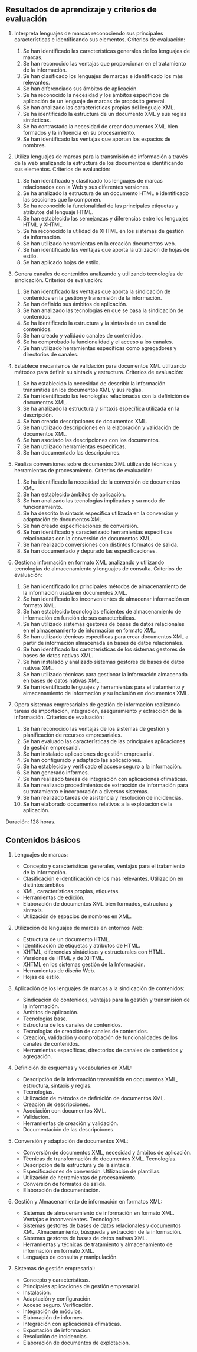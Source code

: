 ## Resultados de aprendizaje y criterios de evaluación

1. Interpreta lenguajes de marcas reconociendo sus principales características e identificando sus elementos. Criterios de evaluación:
    1. Se han identificado las características generales de los lenguajes de marcas.
    2. Se han reconocido las ventajas que proporcionan en el tratamiento de la información.
    3. Se han clasificado los lenguajes de marcas e identificado los más relevantes.
    4. Se han diferenciado sus ámbitos de aplicación.
    5. Se ha reconocido la necesidad y los ámbitos específicos de aplicación de un lenguaje de marcas de propósito general.
    6. Se han analizado las características propias del lenguaje XML.
    7. Se ha identificado la estructura de un documento XML y sus reglas sintácticas.
    8. Se ha contrastado la necesidad de crear documentos XML bien formados y la influencia en su procesamiento.
    9. Se han identificado las ventajas que aportan los espacios de nombres.

2. Utiliza lenguajes de marcas para la transmisión de información a través de la web analizando la estructura de los documentos e identificando sus elementos. Criterios de evaluación:
    1. Se han identificado y clasificado los lenguajes de marcas relacionados con la Web y sus diferentes versiones.
    2. Se ha analizado la estructura de un documento HTML e identificado las secciones que lo componen.
    3. Se ha reconocido la funcionalidad de las principales etiquetas y atributos del lenguaje HTML.
    4. Se han establecido las semejanzas y diferencias entre los lenguajes HTML y XHTML.
    5. Se ha reconocido la utilidad de XHTML en los sistemas de gestión de información.
    6. Se han utilizado herramientas en la creación documentos web.
    7. Se han identificado las ventajas que aporta la utilización de hojas de estilo.
    8. Se han aplicado hojas de estilo.

3. Genera canales de contenidos analizando y utilizando tecnologías de sindicación. Criterios de evaluación:
    1. Se han identificado las ventajas que aporta la sindicación de contenidos en la gestión y transmisión de la información.
    2. Se han definido sus ámbitos de aplicación.
    3. Se han analizado las tecnologías en que se basa la sindicación de contenidos.
    4. Se ha identificado la estructura y la sintaxis de un canal de contenidos.
    5. Se han creado y validado canales de contenidos.
    6. Se ha comprobado la funcionalidad y el acceso a los canales.
    7. Se han utilizado herramientas específicas como agregadores y directorios de canales.

4. Establece mecanismos de validación para documentos XML utilizando métodos para definir su sintaxis y estructura. Criterios de evaluación:
    1. Se ha establecido la necesidad de describir la información transmitida en los documentos XML y sus reglas.
    2. Se han identificado las tecnologías relacionadas con la definición de documentos XML.
    3. Se ha analizado la estructura y sintaxis específica utilizada en la descripción.
    4. Se han creado descripciones de documentos XML.
    5. Se han utilizado descripciones en la elaboración y validación de documentos XML.
    6. Se han asociado las descripciones con los documentos.
    7. Se han utilizado herramientas específicas.
    8. Se han documentado las descripciones.

5. Realiza conversiones sobre documentos XML utilizando técnicas y herramientas de procesamiento. Criterios de evaluación:
    1. Se ha identificado la necesidad de la conversión de documentos XML.
    2. Se han establecido ámbitos de aplicación.
    3. Se han analizado las tecnologías implicadas y su modo de funcionamiento.
    4. Se ha descrito la sintaxis específica utilizada en la conversión y adaptación de documentos XML.
    5. Se han creado especificaciones de conversión.
    6. Se han identificado y caracterizado herramientas específicas relacionadas con la conversión de documentos XML.
    7. Se han realizado conversiones con distintos formatos de salida.
    8. Se han documentado y depurado las especificaciones.

6. Gestiona información en formato XML analizando y utilizando tecnologías de almacenamiento y lenguajes de consulta. Criterios de evaluación:
    1. Se han identificado los principales métodos de almacenamiento de la información usada en documentos XML.
    2. Se han identificado los inconvenientes de almacenar información en formato XML.
    3. Se han establecido tecnologías eficientes de almacenamiento de información en función de sus características.
    4. Se han utilizado sistemas gestores de bases de datos relacionales en el almacenamiento de información en formato XML.
    5. Se han utilizado técnicas específicas para crear documentos XML a partir de información almacenada en bases de datos relacionales.
    6. Se han identificado las características de los sistemas gestores de bases de datos nativas XML.
    7. Se han instalado y analizado sistemas gestores de bases de datos nativas XML.
    8. Se han utilizado técnicas para gestionar la información almacenada en bases de datos nativas XML.
    9. Se han identificado lenguajes y herramientas para el tratamiento y almacenamiento de información y su inclusión en documentos XML.

7. Opera sistemas empresariales de gestión de información realizando tareas de importación, integración, aseguramiento y extracción de la información. Criterios de evaluación:
    1. Se han reconocido las ventajas de los sistemas de gestión y planificación de recursos empresariales.
    2. Se han evaluado las características de las principales aplicaciones de gestión empresarial.
    3. Se han instalado aplicaciones de gestión empresarial.
    4. Se han configurado y adaptado las aplicaciones.
    5. Se ha establecido y verificado el acceso seguro a la información.
    6. Se han generado informes.
    7. Se han realizado tareas de integración con aplicaciones ofimáticas.
    8. Se han realizado procedimientos de extracción de información para su tratamiento e incorporación a diversos sistemas.
    9. Se han realizado tareas de asistencia y resolución de incidencias.
    10. Se han elaborado documentos relativos a la explotación de la aplicación.

Duración: 128 horas.

## Contenidos básicos

1. Lenguajes de marcas:
    - Concepto y características generales, ventajas para el tratamiento de la información.
    - Clasificación e identificación de los más relevantes. Utilización en distintos ámbitos
    - XML, características propias, etiquetas.
    - Herramientas de edición.
    - Elaboración de documentos XML bien formados, estructura y sintaxis.
    - Utilización de espacios de nombres en XML.

2. Utilización de lenguajes de marcas en entornos Web:
    - Estructura de un documento HTML.
    - Identificación de etiquetas y atributos de HTML.
    - XHTML, diferencias sintácticas y estructurales con HTML.
    - Versiones de HTML y de XHTML.
    - XHTML en los sistemas gestión de la Información.
    - Herramientas de diseño Web.
    - Hojas de estilo.

3. Aplicación de los lenguajes de marcas a la sindicación de contenidos:
    - Sindicación de contenidos, ventajas para la gestión y transmisión de la información.
    - Ámbitos de aplicación.
    - Tecnologías base.
    - Estructura de los canales de contenidos.
    - Tecnologías de creación de canales de contenidos.
    - Creación, validación y comprobación de funcionalidades de los canales de contenidos.
    - Herramientas específicas, directorios de canales de contenidos y agregación.

4. Definición de esquemas y vocabularios en XML:
    - Descripción de la información transmitida en documentos XML, estructura, sintaxis y reglas.
    - Tecnologías.
    - Utilización de métodos de definición de documentos XML.
    - Creación de descripciones.
    - Asociación con documentos XML.
    - Validación.
    - Herramientas de creación y validación.
    - Documentación de las descripciones.

5. Conversión y adaptación de documentos XML:
    - Conversión de documentos XML, necesidad y ámbitos de aplicación.
    - Técnicas de transformación de documentos XML. Tecnologías.
    - Descripción de la estructura y de la sintaxis.
    - Especificaciones de conversión. Utilización de plantillas.
    - Utilización de herramientas de procesamiento.
    - Conversión de formatos de salida.
    - Elaboración de documentación.

6. Gestión y Almacenamiento de información en formatos XML:
    - Sistemas de almacenamiento de información en formato XML. Ventajas e inconvenientes. Tecnologías.
    - Sistemas gestores de bases de datos relacionales y documentos XML. Almacenamiento, búsqueda y extracción de la información.
    - Sistemas gestores de bases de datos nativas XML.
    - Herramientas y técnicas de tratamiento y almacenamiento de información en formato XML.
    - Lenguajes de consulta y manipulación.

7. Sistemas de gestión empresarial:
    - Concepto y características.
    - Principales aplicaciones de gestión empresarial.
    - Instalación.
    - Adaptación y configuración.
    - Acceso seguro. Verificación.
    - Integración de módulos.
    - Elaboración de informes.
    - Integración con aplicaciones ofimáticas.
    - Exportación de información.
    - Resolución de incidencias.
    - Elaboración de documentos de explotación.